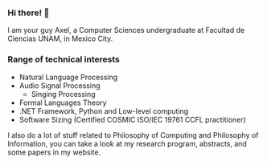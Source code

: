 ### Hi there! 👋
I am your guy Axel, a Computer Sciences undergraduate at Facultad de Ciencias UNAM, in Mexico City.

### Range of technical interests 
- Natural Language Processing
- Audio Signal Processing
  - Singing Processing
- Formal Languages Theory
- .NET Framework, Python and Low-level computing
- Software Sizing (Certified COSMIC ISO/IEC 19761 CCFL practitioner)

I also do a lot of stuff related to Philosophy of Computing and Philosophy of Information, you can take a look at my research program, abstracts, and some papers in my website.
